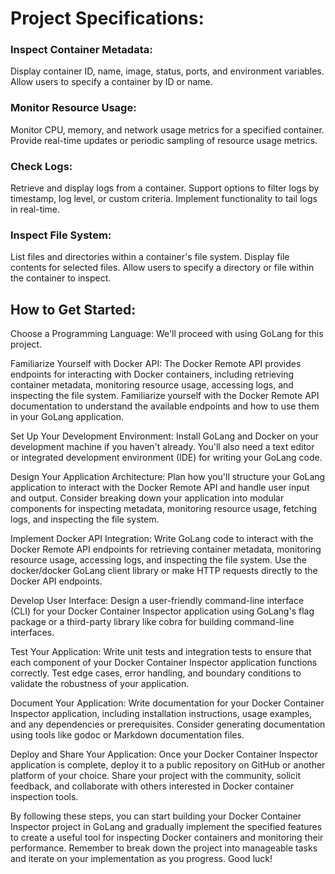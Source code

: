 # Project Specifications:

### Inspect Container Metadata:

Display container ID, name, image, status, ports, and environment variables. Allow users to specify a container by ID or name.

### Monitor Resource Usage:

Monitor CPU, memory, and network usage metrics for a specified container. Provide real-time updates or periodic sampling of resource usage metrics.

### Check Logs:

Retrieve and display logs from a container. Support options to filter logs by timestamp, log level, or custom criteria. Implement functionality to tail logs in real-time.

### Inspect File System:

List files and directories within a container's file system. Display file contents for selected files. Allow users to specify a directory or file within the container to inspect.

## How to Get Started:

Choose a Programming Language: We'll proceed with using GoLang for this project.

Familiarize Yourself with Docker API: The Docker Remote API provides endpoints for interacting with Docker containers, including retrieving container metadata, monitoring resource usage, accessing logs, and inspecting the file system. Familiarize yourself with the Docker Remote API documentation to understand the available endpoints and how to use them in your GoLang application.

Set Up Your Development Environment: Install GoLang and Docker on your development machine if you haven't already. You'll also need a text editor or integrated development environment (IDE) for writing your GoLang code.

Design Your Application Architecture: Plan how you'll structure your GoLang application to interact with the Docker Remote API and handle user input and output. Consider breaking down your application into modular components for inspecting metadata, monitoring resource usage, fetching logs, and inspecting the file system.

Implement Docker API Integration: Write GoLang code to interact with the Docker Remote API endpoints for retrieving container metadata, monitoring resource usage, accessing logs, and inspecting the file system. Use the docker/docker GoLang client library or make HTTP requests directly to the Docker API endpoints.

Develop User Interface: Design a user-friendly command-line interface (CLI) for your Docker Container Inspector application using GoLang's flag package or a third-party library like cobra for building command-line interfaces.

Test Your Application: Write unit tests and integration tests to ensure that each component of your Docker Container Inspector application functions correctly. Test edge cases, error handling, and boundary conditions to validate the robustness of your application.

Document Your Application: Write documentation for your Docker Container Inspector application, including installation instructions, usage examples, and any dependencies or prerequisites. Consider generating documentation using tools like godoc or Markdown documentation files.

Deploy and Share Your Application: Once your Docker Container Inspector application is complete, deploy it to a public repository on GitHub or another platform of your choice. Share your project with the community, solicit feedback, and collaborate with others interested in Docker container inspection tools.

By following these steps, you can start building your Docker Container Inspector project in GoLang and gradually implement the specified features to create a useful tool for inspecting Docker containers and monitoring their performance. Remember to break down the project into manageable tasks and iterate on your implementation as you progress. Good luck!
